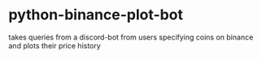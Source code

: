 # python-binance-plot-bot

takes queries from a discord-bot from users specifying coins on binance and plots their price history

